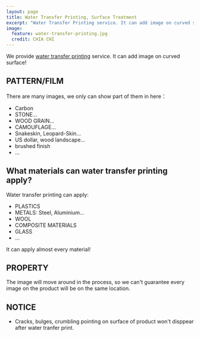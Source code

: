 ```yaml
---
layout: page
title: Water Transfer Printing, Surface Treatment
excerpt: "Water Transfer Printing service. It can add image on curved surface! Image: brushed finish, Carbon, Wood Grain, Snakeskin, Stone..."
image:
  feature: water-transfer-printing.jpg
  credit: CHIA CHI
---
```


We provide [water transfer printing](http://waterprint.github.io/en/explain) service. It can add image on curved surface!

## PATTERN/FILM

There are many images, we only can show part of them in here：

* Carbon
* STONE...
* WOOD GRAIN...
* CAMOUFLAGE...
* Snakeskin, Leopard-Skin...
* US dollar, wood landscape...
* brushed finish
* ...

## What materials can water transfer printing apply?

Water transfer printing can apply:

* PLASTICS
* METALS: Steel, Aluminium...
* WOOL
* COMPOSITE MATERIALS
* GLASS
* ...

It can apply almost every material!

## PROPERTY

The image will move around in the process, so we can't guarantee every image on the product will be on the same location.

## NOTICE

* Cracks, bulges, crumbling pointing on surface of product won't disppear after water tranfer print.
